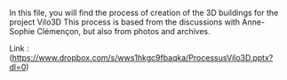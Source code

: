In this file, you will find the process of creation of the 3D buildings for the project Vilo3D
This process is based from the discussions with Anne-Sophie Clémençon, but also from photos and archives.


Link : (https://www.dropbox.com/s/wws1hkgc9fbaqka/ProcessusVilo3D.pptx?dl=0)
